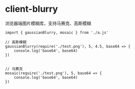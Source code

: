 # client-blurry
浏览器端图片模糊库，支持马赛克、高斯模糊

```
import { gaussianBlurry, mosaic } from './a.js'

// 高斯模糊
gaussianBlurry(require('./test.png'), 5, 4.5, base64 => {
    console.log('base64', base64)
})


// 马赛克
mosaic(require('./test.png'), 5, base64 => {
    console.log('base64', base64)
})
```
